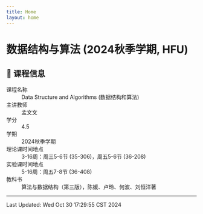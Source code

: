 ```yaml
---
title: Home
layout: home
---
```

# 数据结构与算法 (2024秋季学期, HFU)

## 🏫 课程信息

<dl>
  <dt>课程名称</dt>
  <dd>Data Structure and Algorithms (数据结构和算法)</dd>
  <dt>主讲教师</dt>
  <dd>孟文文</dd>
  <dt>学分</dt>
  <dd>4.5</dd>
  <dt>学期</dt>
  <dd>2024秋季学期</dd>
  <dt>理论课时间地点</dt>
  <dd>3-16周：周三5-6节 (35-306)，周五5-6节 (36-208)</dd>
  <dt>实验课时间地点</dt>
  <dd>5-16周：周五7-8节 (36-408)</dd>
  <dt>教科书</dt>
  <dd>算法与数据结构（第三版），陈媛、卢玲、何波、刘恒洋著</dd>
</dl>

---

Last Updated: Wed Oct 30 17:29:55 CST 2024


